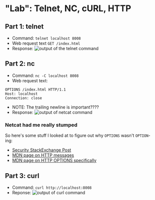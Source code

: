 # "Lab": Telnet, NC, cURL, HTTP

## Part 1: telnet
* Command: `telnet localhost 8008`
* Web request text `GET /index.html`
* Response:
![output of the telnet command](/telnet_8008_sec260.png)

## Part 2: nc
* Command: `nc -C localhost 8008`
* Web request text:
```
OPTIONS /index.html HTTP/1.1
Host: localhost
Connection: close

```
* NOTE: The trailing newline is important????
* Response:
![output of netcat command](/nc_8008_sec260.png)

### Netcat had me really stumped
So here's some stuff I looked at to figure out why `OPTIONS` wasn't `OPTION`-ing:
* [Security StackExchange Post](https://security.stackexchange.com/questions/70561/how-to-identify-the-http-methods-supported-by-a-web-server)
* [MDN page on HTTP messages](https://developer.mozilla.org/en-US/docs/Web/HTTP/Messages)
* [MDN page on HTTP OPTIONS specifically](https://developer.mozilla.org/en-US/docs/Web/HTTP/Methods/OPTIONS)


## Part 3: curl
* Command: `curl http://localhost:8008`
* Reponse:
![output of curl command](/curl_8008_sec260.png)